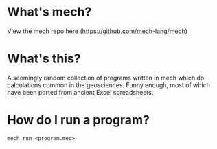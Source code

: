 # What's mech?
View the mech repo here (https://github.com/mech-lang/mech)

# What's this?
A seemingly random collection of programs written in mech which do calculations common in the geosciences. Funny enough, most of which have been ported from ancient Excel spreadsheets.

# How do I run a program?
```mech run <program.mec>```
